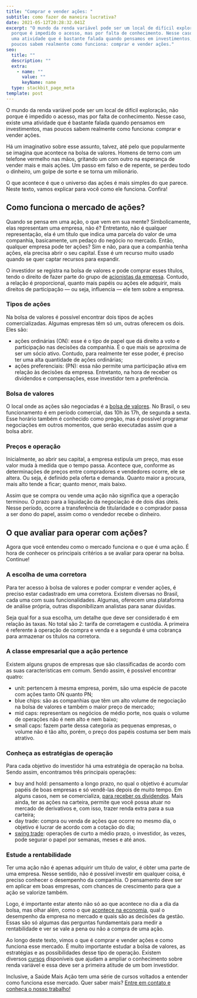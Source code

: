 ```yaml
---
title: "Comprar e vender ações: "
subtitle: como fazer de maneira lucrativa?
date: 2021-05-12T20:28:32.041Z
excerpt: "O mundo da renda variável pode ser um local de difícil exploração, não
  porque é impedido o acesso, mas por falta de conhecimento. Nesse caso, existe
  uma atividade que é bastante falada quando pensamos em investimentos, mas
  poucos sabem realmente como funciona: comprar e vender ações."
seo:
  title: ""
  description: ""
  extra:
    - name: ""
      value: ""
      keyName: name
  type: stackbit_page_meta
template: post
---
```

O mundo da renda variável pode ser um local de difícil exploração, não porque é impedido o acesso, mas por falta de conhecimento. Nesse caso, existe uma atividade que é bastante falada quando pensamos em investimentos, mas poucos sabem realmente como funciona: comprar e vender ações.

Há um imaginativo sobre esse assunto, talvez, até pelo que popularmente se imagina que acontece na bolsa de valores. Homens de terno com um telefone vermelho nas mãos, gritando um com outro na esperança de vender mais e mais ações. Um passo em falso e de repente, se perdeu todo o dinheiro, um golpe de sorte e se torna um milionário.

O que acontece é que o universo das ações é mais simples do que parece. Neste texto, vamos explicar para você como ele funciona. Confira!

## **Como funciona o mercado de ações?**

Quando se pensa em uma ação, o que vem em sua mente? Simbolicamente, elas representam uma empresa, não é? Entretanto, não é qualquer representação, ela é um título que indica uma parcela do valor de uma companhia, basicamente, um pedaço do negócio no mercado. Então, qualquer empresa pode ter ações? Sim e não, para que a companhia tenha ações, ela precisa abrir o seu capital. Esse é um recurso muito usado quando se quer captar recursos para expandir.

O investidor se registra na bolsa de valores e pode comprar esses títulos, tendo o direito de fazer parte do grupo de [acionistas da empresa](https://maisretorno.com/blog/termos/a/acionista). Contudo, a relação é proporcional, quanto mais papéis ou ações ele adquirir, mais direitos de participação — ou seja, influencia — ele tem sobre a empresa.

### Tipos de ações

Na bolsa de valores é possível encontrar dois tipos de ações comercializadas. Algumas empresas têm só um, outras oferecem os dois. Eles são:

* ações ordinárias (ON): esse é o tipo de papel que dá direito a voto e participação nas decisões da companhia. É o que mais se aproxima de ser um sócio ativo. Contudo, para realmente ter esse poder, é preciso ter uma alta quantidade de ações ordinárias;
* ações preferenciais: (PN): essa não permite uma participação ativa em relação às decisões da empresa. Entretanto, na hora de receber os dividendos e compensações, esse investidor tem a preferência.

### Bolsa de valores

O local onde as ações são negociadas é a [bolsa de valores](https://saudemaisacao.com.br/blog/bolsa-de-valores-para-medicos/). No Brasil, o seu funcionamento é em período comercial, das 10h às 17h, de segunda a sexta. Esse horário também é conhecido como pregão, mas é possível programar negociações em outros momentos, que serão executadas assim que a bolsa abrir.

### Preços e operação

Inicialmente, ao abrir seu capital, a empresa estipula um preço, mas esse valor muda à medida que o tempo passa. Acontece que, conforme as determinações de preços entre compradores e vendedores ocorre, ele se altera. Ou seja, é definido pela oferta e demanda. Quanto maior a procura, mais alto tende a ficar; quanto menor, mais baixo.

Assim que se compra ou vende uma ação não significa que a operação terminou. O prazo para a liquidação da negociação é de dois dias úteis. Nesse período, ocorre a transferência de titularidade e o comprador passa a ser dono do papel, assim como o vendedor recebe o dinheiro.

## **O que avaliar para operar com ações?**

Agora que você entendeu como o mercado funciona e o que é uma ação. É hora de conhecer os principais critérios a se avaliar para operar na bolsa. Continue!

### A escolha de uma corretora

Para ter acesso à bolsa de valores e poder comprar e vender ações, é preciso estar cadastrado em uma corretora. Existem diversas no Brasil, cada uma com suas funcionalidades. Algumas, oferecem uma plataforma de análise própria, outras disponibilizam analistas para sanar dúvidas.

Seja qual for a sua escolha, um detalhe que deve ser considerado é em relação às taxas. No total são 2: tarifa de corretagem e custódia. A primeira é referente à operação de compra e venda e a segunda é uma cobrança para armazenar os títulos na corretora.

### A classe empresarial que a ação pertence

Existem alguns grupos de empresas que são classificadas de acordo com as suas características em comum. Sendo assim, é possível encontrar quatro:

* unit: pertencem à mesma empresa, porém, são uma espécie de pacote com ações tanto ON quanto PN;
* blue chips: são as companhias que têm um alto volume de negociação na bolsa de valores e também o maior preço de mercado;
* mid caps: representam os negócios de médio porte, nos quais o volume de operações não é nem alto e nem baixo;
* small caps: fazem parte dessa categoria as pequenas empresas, o volume não é tão alto, porém, o preço dos papéis costuma ser bem mais atrativo.

### Conheça as estratégias de operação

Para cada objetivo do investidor há uma estratégia de operação na bolsa. Sendo assim, encontramos três principais operações:

* buy and hold: pensamento a longo prazo, no qual o objetivo é acumular papéis de boas empresas e só vendê-las depois de muito tempo. Em alguns casos, nem se comercializa, [para receber os dividendos](https://saudemaisacao.com.br/blog/como-fazer-o-dinheiro-trabalhar-para-voce/). Mais ainda, ter as ações na carteira, permite que você possa atuar no mercado de derivativos e, com isso, trazer renda extra para a sua carteira;
* day trade: compra ou venda de ações que ocorre no mesmo dia, o objetivo é lucrar de acordo com a cotação do dia;
* [swing trade](https://saudemaisacao.com.br/blog/day-trade-e-swing-trade/): operações de curto a médio prazo, o investidor, às vezes, pode segurar o papel por semanas, meses e até anos.

### Estude a rentabilidade

Ter uma ação não é apenas adquirir um título de valor, é obter uma parte de uma empresa. Nesse sentido, não é possível investir em qualquer coisa, é preciso conhecer o desempenho da companhia. O pensamento deve ser em aplicar em boas empresas, com chances de crescimento para que a ação se valorize também.

Logo, é importante estar atento não só ao que acontece no dia a dia da bolsa, mas olhar além, como o que [acontece na economia](https://saudemaisacao.com.br/blog/instabilidade-politica/), qual o desempenho da empresa no mercado e quais são as decisões da gestão. Essas são só algumas das perguntas fundamentais para medir a rentabilidade e ver se vale a pena ou não a compra de uma ação.

Ao longo deste texto, vimos o que é comprar e vender ações e como funciona esse mercado. É muito importante estudar a bolsa de valores, as estratégias e as possibilidades desse tipo de operação. Existem diversos [cursos](https://saudemaisacao.com.br/blog/curso-de-financas/) disponíveis que ajudam a ampliar o conhecimento sobre renda variável e essa deve ser a primeira atitude de um bom investidor.

Inclusive, a Saúde Mais Ação tem uma série de cursos voltados a entender como funciona esse mercado. Quer saber mais? [Entre em contato e conheça o nosso trabalho!](https://saudemaisacao.com.br/cursos/)